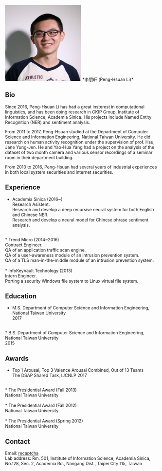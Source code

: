 <img src="img/Peng-Hsuan_Li.jpg" alt="img/Peng-Hsuan_Li.jpg" width="250" height="250">
*李朋軒 (Peng-Hsuan Li)*

## Bio
Since 2016, Peng-Hsuan Li has had a great insterest in computational linguistics, and has been doing research in CKIP Group, Institute of Information Science, Academia Sinica. His projects include Named Entity Recognition (NER) and sentiment analysis.

From 2011 to 2017, Peng-Hsuan studied at the Department of Computer Science and Information Engineering, National Taiwan University. He did research on human activity recognition under the supervision of prof. Hsu, Jane Yung-Jen. He and Yao-Hua Yang had a project on the analysis of the dataset of two month camera and various sensor recordings of a seminar room in their department building.

From 2013 to 2016, Peng-Hsuan had several years of industrial experiences in both local system securities and internet securities.

## Experience

* Academia Sinica (2016~)<br />
Research Asistent.<br />
Research and develop a deep recursive neural system for both English and Chinese NER.<br />
Research and develop a neural model for Chinese phrase sentiment analysis.<br />
<br />
* Trend Micro (2014~2016)<br />
Contract Engineer.<br />
QA of an application traffic scan engine.<br />
QA of a user-awareness module of an intrusion prevention system.<br />
QA of a TLS man-in-the-middle module of an intrusion prevention system.<br />
<br />
* InfoKeyVault Technology (2013)<br />
Intern Engineer.<br />
Porting a security Windows file system to Linux virtual file system.<br />

## Education
* M.S. Department of Computer Science and Information Engineering, National Taiwan University<br />
2017<br />
<br />
* B.S. Department of Computer Science and Information Engineering, National Taiwan University<br />
2015<br />

## Awards

* Top 1 Arousal, Top 3 Valence Arousal Combined, Out of 13 Teams<br />
The DSAP Shared Task, IJCNLP 2017<br />
<br />
* The Presidential Award (Fall 2013)<br />
National Taiwan University<br />
<br />
* The Presidential Award (Fall 2012)<br />
National Taiwan University<br />
<br />
* The Presidential Award (Spring 2012)<br />
National Taiwan University<br />

## Contact
Email: <a href="http://www.google.com/recaptcha/mailhide/d?k=01F4eyODKpkjPV6Yy3Hmkzwg==&amp;c=SpFa-MckBm8o5_QEMdWE3S3Pke1sRSRJsoysUaRdW0k=" onclick="window.open('http://www.google.com/recaptcha/mailhide/d?k\x3d01F4eyODKpkjPV6Yy3Hmkzwg\x3d\x3d\x26c\x3dSpFa-MckBm8o5_QEMdWE3S3Pke1sRSRJsoysUaRdW0k\x3d', '', 'toolbar=0,scrollbars=0,location=0,statusbar=0,menubar=0,resizable=0,width=500,height=300'); return false;" title="Reveal this e-mail address">recaptcha</a><br />
Lab address: Rm. 501, Institute of Information Science, Academia Sinica, No.128, Sec. 2, Academia Rd., Nangang Dist., Taipei City 115, Taiwan
